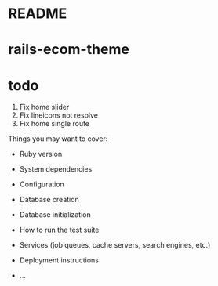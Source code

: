 # README
# rails-ecom-theme

# todo

1. Fix home slider
2. Fix lineicons not resolve
3. Fix home single route

Things you may want to cover:

* Ruby version

* System dependencies

* Configuration

* Database creation

* Database initialization

* How to run the test suite

* Services (job queues, cache servers, search engines, etc.)

* Deployment instructions

* ...
